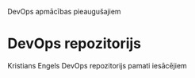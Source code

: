 DevOps apmācības pieaugušajiem
# DevOps repozitorijs
Kristians Engels DevOps repozitorijs pamati iesācējiem
